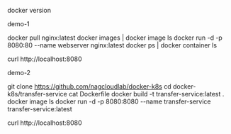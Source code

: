 docker version

demo-1

docker pull nginx:latest
docker images | docker image ls
docker run -d -p 8080:80 --name webserver nginx:latest
docker ps | docker container ls

curl http://localhost:8080

demo-2

git clone https://github.com/nagcloudlab/docker-k8s
cd docker-k8s/transfer-service
cat Dockerfile
docker build -t transfer-service:latest .
docker image ls
docker run -d -p 8080:8080 --name transfer-service transfer-service:latest

curl http://localhost:8080
